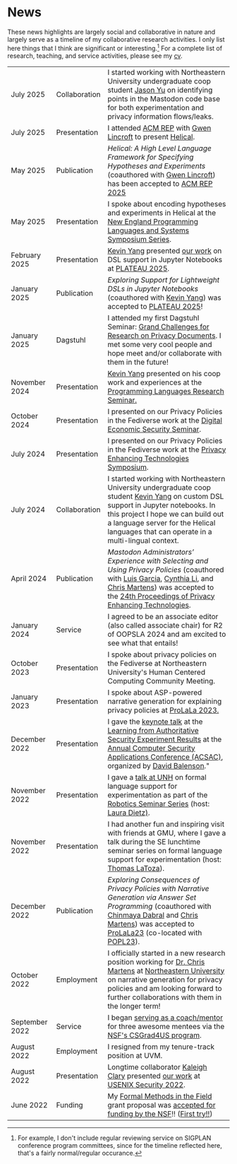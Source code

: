 # News 

These news highlights are largely social and collaborative in nature and largely serve as a timeline of my collaborative research activities. I only list here things that I think are significant or interesting.[^1] For a complete list of research, teaching, and service activities, please see my [cv](static/cv.pdf).

<table>
<tr>
    <td>July 2025</td>
    <td>Collaboration</td>
    <td>I started working with Northeastern University undergraduate coop student <a href="">Jason Yu</a> on identifying points in the Mastodon code base for both experimentation and privacy information flows/leaks.</td>
</tr>
<tr>
    <td>July 2025</td>
    <td>Presentation</td>
    <td> I attended <a href="https://acm-rep.github.io/2025/">ACM REP</a> with <a href="https://www.khoury.northeastern.edu/people/gwenyth-lincroft/">Gwen Lincroft</a> to present <a href="">Helical</a>.</td>
</tr>
<tr>
    <td>May 2025</td>
    <td>Publication</td>
    <td><i>Helical: A High Level Language Framework for Specifying Hypotheses and Experiments</i> (coauthored with <a href="https://www.khoury.northeastern.edu/people/gwenyth-lincroft/">Gwen Lincroft</a>) has been accepted to <a href="">ACM REP 2025</a></td>
</tr>
<tr>
    <td>May 2025</td>
    <td>Presentation</td>
    <td>I spoke about encoding hypotheses and experiments in Helical at the <a href="https://nepls.org/Events/35/">New England Programming Languages and Systems Symposium Series</a>.</td>
</tr>
<tr>
    <td>February 2025</td>
    <td>Presentation</td>
    <td><a href="https://www.linkedin.com/in/kyang004/">Kevin Yang</a> presented <a href="https://doi.org/10.1184/R1/29087102">our work</a> on DSL support in Jupyter Notebooks at <a href="https://2025.plateau-workshop.org/program">PLATEAU 2025</a>.</td>
    </tr>
</tr>
<tr>
    <td>January 2025</td>
    <td>Publication</td>
    <td><i>Exploring Support for Lightweight DSLs in Jupyter Notebooks</i> (coauthored with <a href="https://www.linkedin.com/in/kyang004/">Kevin Yang</a>) was accepted to <a href="https://2025.plateau-workshop.org/">PLATEAU 2025</a>!</td>
</tr>
<tr>
    <td>January 2025</td>
    <td>Dagstuhl</td>
    <td>I attended my first Dagstuhl Seminar: <a href="https://www.dagstuhl.de/seminars/seminar-calendar/seminar-details/25021">Grand Challenges for Research on Privacy Documents</a>. I met some very cool people and hope meet and/or collaborate with them in the future!</td>
</tr>
<tr>
    <td>November 2024</td>
    <td>Presentation</td>
    <td><a href="https://www.linkedin.com/in/kyang004/">Kevin Yang</a> presented on his coop work and experiences at the <a href="https://prl.khoury.northeastern.edu/seminars.html">Programming Languages Research Seminar.</a></td>
</tr>
<tr>
    <td>October 2024</td>
    <td>Presentation</td>
    <td>I presented on our Privacy Policies in the Fediverse work at the <a href="https://diesl.eu/digital-economic-security-seminar-autumn-2024-programme/">Digital Economic Security Seminar</a>.</td>
</tr>
<tr>
    <td>July 2024</td>
    <td>Presentation</td>
    <td>I presented on our Privacy Policies in the Fediverse work at the <a href="https://petsymposium.org/2024/">Privacy Enhancing Technologies Symposium</a>.</td>
<tr>
<tr>
    <td>July 2024</td>
    <td>Collaboration</td>
    <td>I started working with Northeastern University undergraduate coop student <a href="https://www.linkedin.com/in/kyang004/">Kevin Yang</a> on custom DSL support in Jupyter notebooks. In this project I hope we can build out a language server for the Helical languages that can operate in a multi-lingual context.</td>
</tr>
<tr>
    <td>April 2024</td>
    <td>Publication</td>
    <td><i>Mastodon Administrators’ Experience with Selecting and Using Privacy Policies</i> (coauthored with <a href="https://www.khoury.northeastern.edu/people/luis-garcia/">Luis Garcia</a>, <a href="https://erroneouswhale.pics/">Cynthia Li</a>, and <a href="https://www.khoury.northeastern.edu/home/cmartens/">Chris Martens</a>) was accepted to the <a href="https://petsymposium.org/2024/">24th Proceedings of Privacy Enhancing Technologies</a>.</td>
</tr>
<tr>
    <td>January 2024</td>
    <td>Service</td>
    <td>I agreed to be an associate editor (also called associate chair) for R2 of OOPSLA 2024 and am excited to see what that entails!</td>
</tr>
<tr>
    <td>October 2023</td>
    <td>Presentation</td>
    <td>I spoke about privacy policies on the Fediverse at Northeastern University's Human Centered Computing Community Meeting.</td>
</tr>
<tr>
    <td>January 2023</td>
    <td>Presentation</td>
    <td>I spoke about ASP-powered narrative generation for explaining privacy policies at <a href=\"https://popl23.sigplan.org/details/prolala-2023-papers/8/Exploring-Consequences-of-Privacy-Policies-with-Narrative-Generation-via-Answer-Set-P\">ProLaLa 2023.</a></td>
</tr>
<tr>
    <td>December 2022</td>
    <td>Presentation</td>
    <td>I gave the <a href=\"https://www.openconf.org/acsac2022/modules/request.php?module=oc_program&action=page.php&id=15#Reproducibility\">keynote talk</a> at the <a href=\"https://laser-workshop.org/index.html\">Learning from Authoritative Security Experiment Results</a> at the <a href=\"https://www.acsac.org\">Annual Computer Security Applications Conference (ACSAC)</a>, organized by <a href=\"http://www.csl.sri.com/people/balenson/\">David Balenson</a>."</td>
</tr>
<tr>
    <td>November 2022</td>
    <td>Presentation</td>
    <td>I gave a <a href=\"https://ceps.unh.edu/computer-science/opportunities/robotics-seminar-series\">talk at UNH</a> on formal language support for experimentation as part of the <a href=\"https://ceps.unh.edu/computer-science/opportunities/robotics-seminar-series\">Robotics Seminar Series</a> (host: <a href=\"https://www.cs.unh.edu/~dietz/\">Laura Dietz)</a>.</td>
</tr>
<tr>
    <td>November 2022</td>
    <td>Presentation</td>
    <td>I had another fun and inspiring visit with friends at GMU, where I gave a talk during the SE lunchtime seminar series on formal language support for experimentation (host: <a href=\"https://cs.gmu.edu/~tlatoza/\">Thomas LaToza</a>).</td>
</tr>
<tr>
    <td>December 2022</td>
    <td>Publication</td>
    <td><i>Exploring Consequences of Privacy Policies with Narrative Generation via Answer Set Programming</i> (coauthored with <a href=\"https://dblp.org/pid/198/8223.html\">Chinmaya Dabral</a> and <a href=\"https://sites.google.com/ncsu.edu/cmartens\">Chris Martens</a>) was accepted to <a href=\"https://popl23.sigplan.org/home/prolala-2023\">ProLaLa23</a> (co-located with <a href=\"https://popl23.sigplan.org/\">POPL23</a>).</td>
</tr>
<tr>
    <td>October 2022</td>
    <td>Employment</td>
    <td>I officially started in a new research position working for <a href=\"https://sites.google.com/ncsu.edu/cmartens\">Dr. Chris Martens</a> at <a href=\"https://camd.northeastern.edu/\">Northeastern University</a> on narrative generation for privacy policies and am looking forward to further collaborations with them in the longer term!</td>
</tr>
<tr>
    <td>September 2022</td>
    <td>Service</td>
    <td>I began <a href="https://cra.org/csgrad4us/">serving as a coach/mentor</a> for three awesome mentees via the <a href=\"https://www.nsf.gov/cise/CSGrad4US/\">NSF's CSGrad4US program</a>.</td>
</tr>
<tr>
    <td>August 2022</td>
    <td>Employment</td>
    <td>I resigned from my tenure-track position at UVM.</td>
</tr>
<tr>
    <td>August 2022</td>
    <td>Presentation</td>
    <td>Longtime collaborator <a href="https://cs.umass.edu/~kclary">Kaleigh Clary</a> presented <a href="https://www.usenix.org/system/files/sec22-clary.pdf">our work</a> at <a href="https://www.usenix.org/">USENIX Security 2022</a>.</td>
</tr>
<tr>
    <td>June 2022</td>
    <td>Funding</td>
    <td>My <a href="https://beta.nsf.gov/funding/opportunities/formal-methods-field-fmitf">Formal Methods in the Field</a> grant proposal was <a href="https://www.nsf.gov/awardsearch/showAward?AWD_ID=2220422&HistoricalAwards=false">accepted for funding by the NSF</a>!! (<a href="https://www.youtube.com/watch?v=Xzh58RHJVwg">First try!!</a>)</td>
</tr> 
</table>

[^1]: For example, I don't include regular reviewing service on SIGPLAN conference program committees, since for the timeline reflected here, that's a fairly normal/regular occurance. 